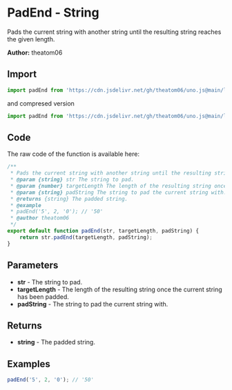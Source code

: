 # PadEnd - String
Pads the current string with another string until the resulting string reaches the given length.

**Author:** theatom06

## Import 

```js
import padEnd from 'https://cdn.jsdelivr.net/gh/theatom06/uno.js@main/lib/string/padEnd.js';
```
and compresed version
```js
import padEnd from 'https://cdn.jsdelivr.net/gh/theatom06/uno.js@main/lib/string/padEnd.min.js';
```

## Code
The raw code of the function is available here:
```js
/**
 * Pads the current string with another string until the resulting string reaches the given length.
 * @param {string} str The string to pad.
 * @param {number} targetLength The length of the resulting string once the current string has been padded.
 * @param {string} padString The string to pad the current string with.
 * @returns {string} The padded string.
 * @example
 * padEnd('5', 2, '0'); // '50'
 * @author theatom06
 */
export default function padEnd(str, targetLength, padString) {
    return str.padEnd(targetLength, padString);
}
```

## Parameters
* **str** - The string to pad.
* **targetLength** - The length of the resulting string once the current string has been padded.
* **padString** - The string to pad the current string with.


## Returns
* **string** - The padded string.


## Examples
```js
padEnd('5', 2, '0'); // '50'

```